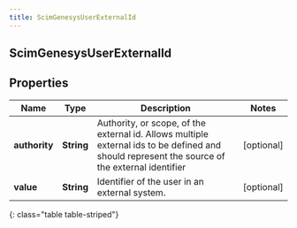 ```yaml
---
title: ScimGenesysUserExternalId
---
```

## ScimGenesysUserExternalId


## Properties

| Name | Type | Description | Notes |
| ------------ | ------------- | ------------- | ------------- |
| **authority** | <!----><!---->**String**<!----> | Authority, or scope, of the external id.  Allows multiple external ids to be defined and should represent the source of the external identifier |  [optional] |
| **value** | <!----><!---->**String**<!----> | Identifier of the user in an external system. |  [optional] |
{: class="table table-striped"}



